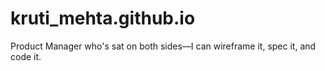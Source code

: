 # kruti_mehta.github.io
Product Manager who's sat on both sides—I can wireframe it, spec it, and code it.
